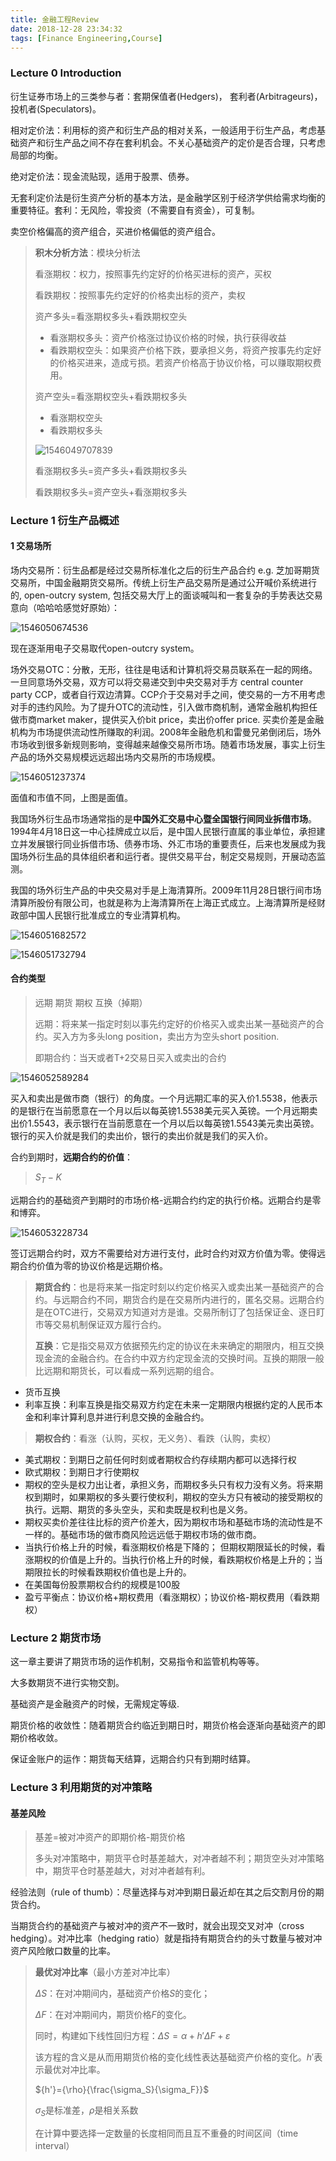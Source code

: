 ```yaml
---
title: 金融工程Review
date: 2018-12-28 23:34:32
tags: [Finance Engineering,Course]
---
```


### Lecture 0 Introduction

衍生证券市场上的三类参与者：套期保值者(Hedgers)， 套利者(Arbitrageurs)，投机者(Speculators)。

相对定价法：利用标的资产和衍生产品的相对关系，一般适用于衍生产品，考虑基础资产和衍生产品之间不存在套利机会。不关心基础资产的定价是否合理，只考虑局部的均衡。

绝对定价法：现金流贴现，适用于股票、债券。

无套利定价法是衍生资产分析的基本方法，是金融学区别于经济学供给需求均衡的重要特征。套利：无风险，零投资（不需要自有资金），可复制。

卖空价格偏高的资产组合，买进价格偏低的资产组合。

>  **积木分析方法**：模块分析法
>
> 看涨期权：权力，按照事先约定好的价格买进标的资产，买权
>
> 看跌期权：按照事先约定好的价格卖出标的资产，卖权
>
> 资产多头=看涨期权多头+看跌期权空头
>
> - 看涨期权多头：资产价格涨过协议价格的时候，执行获得收益
> - 看跌期权空头：如果资产价格下跌，要承担义务，将资产按事先约定好的价格买进来，造成亏损。若资产价格高于协议价格，可以赚取期权费用。
>
> 资产空头=看涨期权空头+看跌期权多头
>
> - 看涨期权空头
> - 看跌期权多头
>
> ![1546049707839](F:\Blog\source\_posts\12291)
>
> 看涨期权多头=资产多头+看跌期权多头
>
> 看跌期权多头=资产空头+看涨期权多头

### Lecture 1 衍生产品概述

#### 1 交易场所

场内交易所：衍生品都是经过交易所标准化之后的衍生产品合约 e.g. 芝加哥期货交易所，中国金融期货交易所。传统上衍生产品交易所是通过公开喊价系统进行的, open-outcry system, 包括交易大厅上的面谈喊叫和一套复杂的手势表达交易意向（哈哈哈感觉好原始）：

![1546050674536](F:\Blog\source\_posts\12292)

现在逐渐用电子交易取代open-outcry system。

场外交易OTC：分散，无形，往往是电话和计算机将交易员联系在一起的网络。一旦同意场外交易，双方可以将交易递交到中央交易对手方 central counter party CCP，或者自行双边清算。CCP介于交易对手之间，使交易的一方不用考虑对手的违约风险。为了提升OTC的流动性，引入做市商机制，通常金融机构担任做市商market maker，提供买入价bit price，卖出价offer price. 买卖价差是金融机构为市场提供流动性所赚取的利润。2008年金融危机和雷曼兄弟倒闭后，场外市场收到很多新规则影响，变得越来越像交易所市场。随着市场发展，事实上衍生产品的场外交易规模远远超出场内交易所的市场规模。

![1546051237374](F:\Blog\source\_posts\12293)

面值和市值不同，上图是面值。

我国场外衍生品市场通常指的是**中国外汇交易中心暨全国银行间同业拆借市场**。1994年4月18日这一中心挂牌成立以后，是中国人民银行直属的事业单位，承担建立并发展银行同业拆借市场、债券市场、外汇市场的重要责任，后来也发展成为我国场外衍生品的具体组织者和运行者。提供交易平台，制定交易规则，开展动态监测。

我国的场外衍生产品的中央交易对手是上海清算所。2009年11月28日银行间市场清算所股份有限公司，也就是称为上海清算所在上海正式成立。上海清算所是经财政部中国人民银行批准成立的专业清算机构。

![1546051682572](F:\Blog\source\_posts\12294)

![1546051732794](F:\Blog\source\_posts\12295)



#### 合约类型

> 远期 期货 期权 互换（掉期）
>
> 远期：将来某一指定时刻以事先约定好的价格买入或卖出某一基础资产的合约。买入方为多头long position，卖出方为空头short position.
>
> 即期合约：当天或者T+2交易日买入或卖出的合约

![1546052589284](F:\Blog\source\_posts\12296)

买入和卖出是做市商（银行）的角度。一个月远期汇率的买入价1.5538，他表示的是银行在当前愿意在一个月以后以每英镑1.5538美元买入英镑。一个月远期卖出价1.5543，表示银行在当前愿意在一个月以后以每英镑1.5543美元卖出英镑。银行的买入价就是我们的卖出价，银行的卖出价就是我们的买入价。

合约到期时，**远期合约的价值**：

> $S_T-K$ 

远期合约的基础资产到期时的市场价格-远期合约约定的执行价格。远期合约是零和博弈。

![1546053228734](C:\Users\Sibyl\AppData\Roaming\Typora\typora-user-images\1546053228734.png)

签订远期合约时，双方不需要给对方进行支付，此时合约对双方价值为零。使得远期合约价值为零的协议价格是远期价格。

> **期货合约**：也是将来某一指定时刻以约定价格买入或卖出某一基础资产的合约。与远期合约不同，期货合约是在交易所内进行的，匿名交易。远期合约是在OTC进行，交易双方知道对方是谁。交易所制订了包括保证金、逐日盯市等交易机制保证双方履行合约。
>
> **互换**：它是指交易双方依据预先约定的协议在未来确定的期限内，相互交换现金流的金融合约。在合约中双方约定现金流的交换时间。互换的期限一般比远期和期货长，可以看成一系列远期的组合。

- 货币互换
- 利率互换：利率互换是指交易双方约定在未来一定期限内根据约定的人民币本金和利率计算利息并进行利息交换的金融合约。

> **期权合约**：看涨（认购，买权，无义务）、看跌（认购，卖权）

- 美式期权：到期日之前任何时刻或者期权合约存续期内都可以选择行权
- 欧式期权：到期日才行使期权
- 期权的空头是权力出让者，承担义务，而期权多头只有权力没有义务。将来期权到期时，如果期权的多头要行使权利，期权的空头方只有被动的接受期权的执行。远期、期货的多头空头，买和卖既是权利也是义务。
- 期权买卖价差往往比标的资产价差大，因为期权市场和基础市场的流动性是不一样的。基础市场的做市商风险远远低于期权市场的做市商。
- 当执行价格上升的时候，看涨期权价格是下降的；
  但期权期限延长的时候，看涨期权的价值是上升的。当执行价格上升的时候，看跌期权价格是上升的；当期限拉长的时候看跌期权价值也是上升的。
- 在美国每份股票期权合约的规模是100股
- 盈亏平衡点：协议价格+期权费用（看涨期权）；协议价格-期权费用（看跌期权）

### Lecture 2 期货市场

这一章主要讲了期货市场的运作机制，交易指令和监管机构等等。

大多数期货不进行实物交割。

基础资产是金融资产的时候，无需规定等级.

期货价格的收敛性：随着期货合约临近到期日时，期货价格会逐渐向基础资产的即期价格收敛。

保证金账户的运作：期货每天结算，远期合约只有到期时结算。

### Lecture 3 利用期货的对冲策略

#### 基差风险

> 基差=被对冲资产的即期价格-期货价格
>
> 多头对冲策略中，期货平仓时基差越大，对冲者越不利；期货空头对冲策略中，期货平仓时基差越大，对对冲者越有利。

经验法则（rule of thumb）：尽量选择与对冲到期日最近却在其之后交割月份的期货合约。

当期货合约的基础资产与被对冲的资产不一致时，就会出现交叉对冲（cross hedging）。对冲比率（hedging ratio）就是指持有期货合约的头寸数量与被对冲资产风险敞口数量的比率。

> **最优对冲比率**（最小方差对冲比率）
>
> ${\Delta}S$：在对冲期间内，基础资产价格$S$的变化；
>
> ${\Delta}F$：在对冲期间内，期货价格$F$的变化。
>
> 同时，构建如下线性回归方程：${\Delta}S={\alpha}+{h'}{\Delta}F+{\varepsilon}$
>
> 该方程的含义是从而用期货价格的变化线性表达基础资产价格的变化。${h'}$表示最优对冲比率。
>
> ${h'}={\rho}{\frac{\sigma_S}{\sigma_F}}$
>
> $\sigma_S$是标准差，$\rho$是相关系数
>
> 在计算中要选择一定数量的长度相同而且互不重叠的时间区间（time interval）